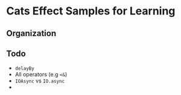 # Cats Effect Samples for Learning

## Organization

## Todo

* `delayBy`
* All operators (e.g `<&`)
* `IOAsync` vs `IO.async`
* 

